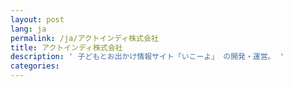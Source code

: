 ```yaml
---
layout: post
lang: ja
permalink: /ja/アクトインディ株式会社
title: アクトインディ株式会社
description: ' 子どもとお出かけ情報サイト「いこーよ」 の開発・運営。 '
categories: 
---
```

